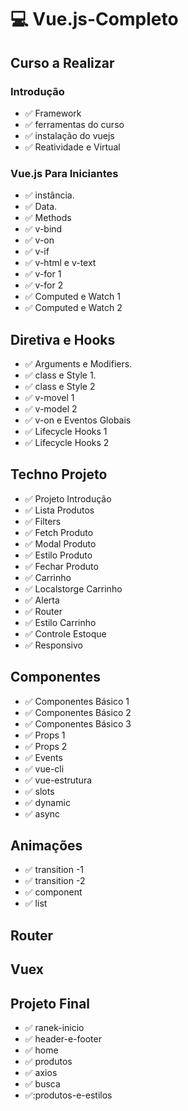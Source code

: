 # :computer: Vue.js-Completo #
## Curso a Realizar 

### Introdução
- :white_check_mark: Framework
- :white_check_mark: ferramentas do curso
- :white_check_mark: instalação do vuejs
- :white_check_mark: Reatividade e Virtual


### Vue.js Para Iniciantes
- :white_check_mark: instância.
- :white_check_mark: Data.
- :white_check_mark: Methods
- :white_check_mark: v-bind
- :white_check_mark: v-on
- :white_check_mark: v-if
- :white_check_mark: v-html e v-text
- :white_check_mark: v-for 1
- :white_check_mark: v-for 2
- :white_check_mark: Computed e Watch 1
- :white_check_mark: Computed e Watch 2

## Diretiva e Hooks
- :white_check_mark: Arguments e Modifiers.
- :white_check_mark: class e Style 1.
- :white_check_mark: class e Style 2
- :white_check_mark: v-movel 1
- :white_check_mark: v-model 2
- :white_check_mark: v-on e Eventos Globais
- :white_check_mark: Lifecycle Hooks 1
- :white_check_mark: Lifecycle Hooks 2

## Techno Projeto
- :white_check_mark: Projeto Introdução
- :white_check_mark: Lista Produtos
- :white_check_mark: Filters
- :white_check_mark: Fetch Produto
- :white_check_mark: Modal Produto
- :white_check_mark: Estilo Produto
- :white_check_mark: Fechar Produto
- :white_check_mark: Carrinho
- :white_check_mark: Localstorge Carrinho
- :white_check_mark: Alerta
- :white_check_mark: Router
- :white_check_mark: Estilo Carrinho
- :white_check_mark: Controle Estoque
- :white_check_mark: Responsivo
## Componentes
- :white_check_mark: Componentes Básico 1
- :white_check_mark: Componentes Básico 2
- :white_check_mark: Componentes Básico 3
- :white_check_mark: Props 1
- :white_check_mark: Props 2
- :white_check_mark: Events
- :white_check_mark: vue-cli
- :white_check_mark: vue-estrutura
- :white_check_mark: slots
- :white_check_mark: dynamic
- :white_check_mark: async
## Animações
- :white_check_mark: transition -1
- :white_check_mark: transition -2
- :white_check_mark: component
- :white_check_mark: list

## Router

## Vuex

## Projeto Final
- :white_check_mark: ranek-inicio 
- :white_check_mark: header-e-footer
- :white_check_mark: home
- :white_check_mark: produtos 
- :white_check_mark: axios
- :white_check_mark: busca
- ✅:produtos-e-estilos


